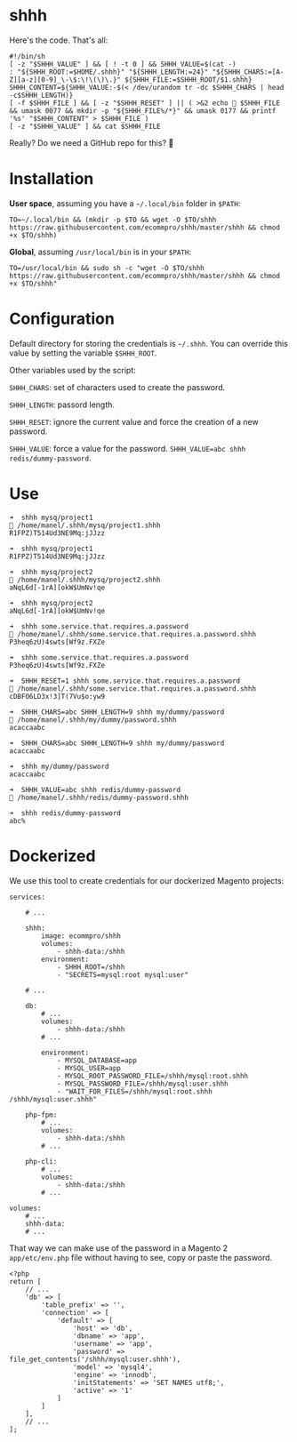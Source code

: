 # shhh

Here's the code. That's all:

    #!/bin/sh
    [ -z "$SHHH_VALUE" ] && [ ! -t 0 ] && SHHH_VALUE=$(cat -)
    : "${SHHH_ROOT:=$HOME/.shhh}" "${SHHH_LENGTH:=24}" "${SHHH_CHARS:=[A-Z][a-z][0-9]_\-\$:\!\(\)\.}" ${SHHH_FILE:=$SHHH_ROOT/$1.shhh}
    SHHH_CONTENT=${SHHH_VALUE:-$(< /dev/urandom tr -dc $SHHH_CHARS | head -c$SHHH_LENGTH)}
    [ -f $SHHH_FILE ] && [ -z "$SHHH_RESET" ] || ( >&2 echo 🤫 $SHHH_FILE && umask 0077 && mkdir -p "${SHHH_FILE%/*}" && umask 0177 && printf '%s' "$SHHH_CONTENT" > $SHHH_FILE )
    [ -z "$SHHH_VALUE" ] && cat $SHHH_FILE

Really? Do we need a GitHub repo for this? 🤷


# Installation

**User space**, assuming you have a `~/.local/bin` folder in `$PATH`:

    TO=~/.local/bin && (mkdir -p $TO && wget -O $TO/shhh https://raw.githubusercontent.com/ecommpro/shhh/master/shhh && chmod +x $TO/shhh)

**Global**, assuming `/usr/local/bin` is in your `$PATH`:

    TO=/usr/local/bin && sudo sh -c "wget -O $TO/shhh https://raw.githubusercontent.com/ecommpro/shhh/master/shhh && chmod +x $TO/shhh"

# Configuration

Default directory for storing the credentials is `~/.shhh`. You can override this value by setting the variable `$SHHH_ROOT`.

Other variables used by the script:

`SHHH_CHARS`: set of characters used to create the password.

`SHHH_LENGTH`: passord length.

`SHHH_RESET`: ignore the current value and force the creation of a new password.

`SHHH_VALUE`: force a value for the password. `SHHH_VALUE=abc shhh redis/dummy-password`.


# Use

    ➜  shhh mysq/project1
    🤫 /home/manel/.shhh/mysq/project1.shhh
    R1FPZ)T514Ud3NE9Mq:jJJzz

    ➜  shhh mysq/project1
    R1FPZ)T514Ud3NE9Mq:jJJzz
    
    ➜  shhh mysq/project2
    🤫 /home/manel/.shhh/mysq/project2.shhh
    aNqL6d[-1rA][okW$UmNv!qe
    
    ➜  shhh mysq/project2
    aNqL6d[-1rA][okW$UmNv!qe
    
    ➜  shhh some.service.that.requires.a.password
    🤫 /home/manel/.shhh/some.service.that.requires.a.password.shhh
    P3heq6zU)4swts[Wf9z.FXZe
    
    ➜  shhh some.service.that.requires.a.password
    P3heq6zU)4swts[Wf9z.FXZe
    
    ➜  SHHH_RESET=1 shhh some.service.that.requires.a.password
    🤫 /home/manel/.shhh/some.service.that.requires.a.password.shhh
    cDBFO6LD3x!3]T(7Vu$o:yw9
    
    ➜  SHHH_CHARS=abc SHHH_LENGTH=9 shhh my/dummy/password
    🤫 /home/manel/.shhh/my/dummy/password.shhh
    acaccaabc
    
    ➜  SHHH_CHARS=abc SHHH_LENGTH=9 shhh my/dummy/password
    acaccaabc
    
    ➜  shhh my/dummy/password 
    acaccaabc

    ➜  SHHH_VALUE=abc shhh redis/dummy-password
    🤫 /home/manel/.shhh/redis/dummy-password.shhh
    
    ➜  shhh redis/dummy-password 
    abc%                                                             


# Dockerized

We use this tool to create credentials for our dockerized Magento projects:

    services:
    
        # ...

        shhh:
            image: ecommpro/shhh
            volumes:
                - shhh-data:/shhh
            environment:
                - SHHH_ROOT=/shhh
                - "SECRETS=mysql:root mysql:user"

        # ...

        db:
            # ...
            volumes:
                - shhh-data:/shhh
            # ...
            
            environment:
                - MYSQL_DATABASE=app
                - MYSQL_USER=app
                - MYSQL_ROOT_PASSWORD_FILE=/shhh/mysql:root.shhh
                - MYSQL_PASSWORD_FILE=/shhh/mysql:user.shhh
                - "WAIT_FOR_FILES=/shhh/mysql:root.shhh /shhh/mysql:user.shhh"

        php-fpm:
            # ...
            volumes:
                - shhh-data:/shhh
            # ...

        php-cli:
            # ...
            volumes:
                - shhh-data:/shhh
            # ...

    volumes:
        # ...
        shhh-data:
        # ...
        

That way we can make use of the password in a Magento 2 `app/etc/env.php` file without having to see, copy or paste the password.

    <?php
    return [
        // ...
        'db' => [
            'table_prefix' => '',
            'connection' => [
                'default' => [
                    'host' => 'db',
                    'dbname' => 'app',
                    'username' => 'app',
                    'password' => file_get_contents('/shhh/mysql:user.shhh'),
                    'model' => 'mysql4',
                    'engine' => 'innodb',
                    'initStatements' => 'SET NAMES utf8;',
                    'active' => '1'
                ]
            ]
        ],
        // ...
    ];


